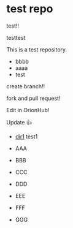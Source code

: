 test repo
====

test!!

testtest

This is a test repository.

- bbbb
- aaaa
- test

create branch!!

fork and pull request!

Edit in OrionHub!

Update :+1:

- [dir1](./dir1)
test1

- AAA
- BBB
- CCC
- DDD
- EEE
- FFF
- GGG
